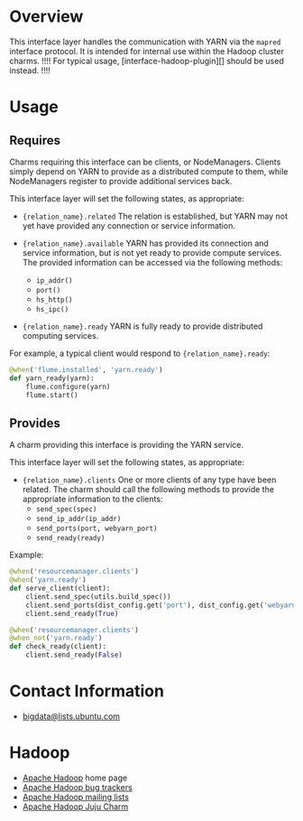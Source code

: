 # Overview

This interface layer handles the communication with YARN via the `mapred` interface
protocol.  It is intended for internal use within the Hadoop cluster charms.
!!!! For typical usage, [interface-hadoop-plugin][] should be used instead. !!!! 


# Usage

## Requires

Charms requiring this interface can be clients, or NodeManagers.
Clients simply depend on YARN to provide as a distributed compute to them, while
NodeManagers register to provide additional services back.

This interface layer will set the following states, as appropriate:

  * `{relation_name}.related` The relation is established, but YARN may not yet
    have provided any connection or service information.

  * `{relation_name}.available` YARN has provided its connection and service
    information, but is not yet ready to provide compute services.
    The provided information can be accessed via the following methods:
      * `ip_addr()`
      * `port()`
      * `hs_http()`
      * `hs_ipc()`

  * `{relation_name}.ready` YARN is fully ready to provide distributed computing 
    services.

For example, a typical client would respond to `{relation_name}.ready`:

```python
@when('flume.installed', 'yarn.ready')
def yarn_ready(yarn):
    flume.configure(yarn)
    flume.start()
```


## Provides

A charm providing this interface is providing the YARN service.

This interface layer will set the following states, as appropriate:

  * `{relation_name}.clients` One or more clients of any type have
    been related.  The charm should call the following methods to provide the
    appropriate information to the clients:
      * `send_spec(spec)`
      * `send_ip_addr(ip_addr)`
      * `send_ports(port, webyarn_port)`
      * `send_ready(ready)`

Example:

```python
@when('resourcemanager.clients')
@when('yarn.ready')
def serve_client(client):
    client.send_spec(utils.build_spec())
    client.send_ports(dist_config.get('port'), dist_config.get('webyarn_port'))
    client.send_ready(True)

@when('resourcemanager.clients')
@when_not('yarn.ready')
def check_ready(client):
    client.send_ready(False)
```


# Contact Information

- <bigdata@lists.ubuntu.com>


# Hadoop

- [Apache Hadoop](http://hadoop.apache.org/) home page
- [Apache Hadoop bug trackers](http://hadoop.apache.org/issue_tracking.html)
- [Apache Hadoop mailing lists](http://hadoop.apache.org/mailing_lists.html)
- [Apache Hadoop Juju Charm](http://jujucharms.com/?text=hadoop)
